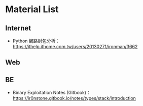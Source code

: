 # Material List

## Internet
* Python 網路封包分析：https://ithelp.ithome.com.tw/users/20130271/ironman/3662

## Web



## BE
* Binary Exploitation Notes (Gitbook)：https://ir0nstone.gitbook.io/notes/types/stack/introduction


